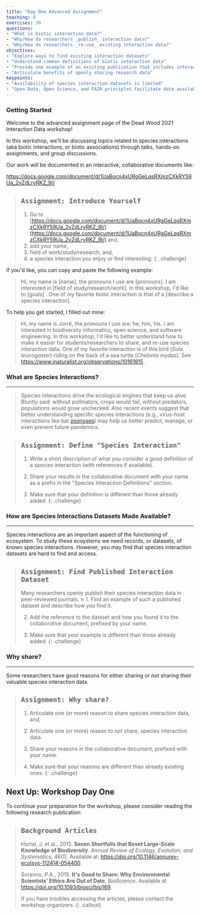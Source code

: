 ```yaml
---
title: "Day One Advanced Assignment"
teaching: 0
exercises: 30
questions:
- "What is biotic interaction data?"
- "Why/How do researchers _publish_ interaction data?"
- "Why/How do researchers _re-use_ existing interaction data?"
objectives:
- "Explore ways to find existing interaction datasets"
- "Understand common definitions of biotic interaction data"
- "Provide one example of an existing publication that includes interaction data"
- "Articulate benefits of openly sharing research data"
keypoints:
- "Availability of species interaction datasets is limited"
- "Open Data, Open Science, and FAIR principles facilitate data availability"
---
```


### Getting Started 

Welcome to the advanced assignment page of the Dead Wood 2021 Interaction Data workshop! 

In this workshop, we'll be discussing topics related to species interactions (aka biotic interactions, or biotic associations) through talks, hands-on assignments, and group discussions. 

Our work will be documented in an interactive, collaborative documents like: 

https://docs.google.com/document/d/1UaBocn4xURgGeLqsRXmzCXkRY59Ua_2vZdLryRKZ_9I/

> ## `Assignment: Introduce Yourself` 
> 1. Go to [https://docs.google.com/document/d/1UaBocn4xURgGeLqsRXmzCXkRY59Ua_2vZdLryRKZ_9I/](https://docs.google.com/document/d/1UaBocn4xURgGeLqsRXmzCXkRY59Ua_2vZdLryRKZ_9I/) and,
> 2. add your name, 
> 3. field of work/study/research, and,
> 4. a species interaction you enjoy or find interesting.
{: .challenge}

If you'd like, you can copy and paste the following example:

> Hi, my name is [name], the pronouns I use are [pronouns]. I am interested in [field of study/research/work]. In this workshop, I'd like to [goals] . One of my favorite biotic interaction is that of a [describe a species interaction].

To help you get started, I filled out mine: 

> Hi, my name is Jorrit, the pronouns I use are: he, him, his. I am interested in biodiversity informatics, open science, and software engineering. In this workshop, I'd like to better understand how to make it easier for students/researchers to share, and re-use species interaction data. One of my favorite interaction is of this bird (_Sula leucogaster_)
 riding on the back of a sea turtle (_Chelonia mydas_). See https://www.inaturalist.org/observations/10161815 .

### What are Species Interactions? 
-----
> Species interactions drive the ecological engines that keep us alive. Bluntly said: without pollinators, crops would fail, without predators, populations would grow unchecked. Also recent events suggest that better understanding specific species interactions (e.g., virus-host interactions like bat [zoonoses](https://www.cdc.gov/onehealth/basics/zoonotic-diseases.html)) may help us better predict, manage, or even prevent future pandemics. 

> ## `Assignment: Define "Species Interaction"` 
> 1. Write a short description of what you consider a good definition of a species interaction (with references if available). 
>
> 2. Share your results in the collaborative document with your name as a prefix in the "Species Interaction Definitions" section. 
>
> 3. Make sure that your definition is different than those already added. 
{: .challenge}


### How are Species Interactions Datasets Made Available? 
-----
Species interactions are an important aspect of the functioning of ecosystem. To study these ecoystems we need records, or datasets, of known species interactions. However, you may find that species interaction datasets are hard to find and access. 

> ## `Assignment: Find Published Interaction Dataset`
> Many researchers openly publish their species interaction data in peer-reviewed journals. > 1. Find an example of such a published dataset and describe how you find it. 
>
> 2. Add the reference to the dataset and how you found it to the collaborative document, prefixed by your name. 
> 
> 3. Make sure that your example is different than those already added. 
{: .challenge}


### Why share? 
-----
Some researchers have good reasons for either sharing or *not* sharing their valuable species interaction data. 

> ## `Assignment: Why share?`
> 1. Articulate one (or more) reason to share species interaction data, and,
>
> 2. Articulate one (or more) reason to *not* share, species interaction data.
>
> 3. Share your reasons in the collaborative document, prefixed with your name. 
>
> 4. Make sure that your reasons are different than already existing ones. 
{: .challenge}

## Next Up: Workshop Day One

To continue your preparation for the workshop, please consider reading the following research publication:

> ## `Background Articles`
> Hortal, J. et al., 2015. <b>Seven Shortfalls that Beset Large-Scale Knowledge of Biodiversity</b>. <em>Annual Review of Ecology, Evolution, and Systematics</em>, 46(1). Available at: <a href="https://doi.org/10.1146/annurev-ecolsys-112414-054400.">https://doi.org/10.1146/annurev-ecolsys-112414-054400</a>.
>
> Soranno, P.A., 2015. <b>It's Good to Share: Why Environmental Scientists’ Ethics Are Out of Date</b>, <em>BioScience</em>. Available at <a href="https://doi.org/10.1093/biosci/biu169">https://doi.org/10.1093/biosci/biu169</a>.
>
> If you have troubles accessing the articles, please contact the workshop organizers.
{: .callout}

